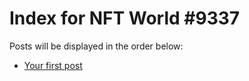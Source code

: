 # Index for NFT World #9337
Posts will be displayed in the order below:

- [Your first post](./001-first.md)

